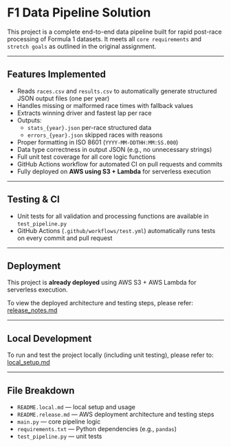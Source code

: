 # F1 Data Pipeline Solution

This project is a complete end-to-end data pipeline built for rapid post-race processing of Formula 1 datasets. It meets all `core requirements` and `stretch goals` as outlined in the original assignment.

---

## Features Implemented

- Reads `races.csv` and `results.csv` to automatically generate structured JSON output files (one per year)
- Handles missing or malformed race times with fallback values
- Extracts winning driver and fastest lap per race
- Outputs:
  - `stats_{year}.json`  per-race structured data
  - `errors_{year}.json`  skipped races with reasons
- Proper formatting in ISO 8601 (`YYYY-MM-DDTHH:MM:SS.000`)
- Data type correctness in output JSON (e.g., no unnecessary strings)
- Full unit test coverage for all core logic functions
- GitHub Actions workflow for automated CI on pull requests and commits
- Fully deployed on **AWS using S3 + Lambda** for serverless execution

---

## Testing & CI

- Unit tests for all validation and processing functions are available in `test_pipeline.py`
- GitHub Actions (`.github/workflows/test.yml`) automatically runs tests on every commit and pull request

---

## Deployment

This project is **already deployed** using AWS S3 + AWS Lambda for serverless execution.

To view the deployed architecture and testing steps, please refer:  
 [release_notes.md](release_notes.md)

---

## Local Development

To run and test the project locally (including unit testing), please refer to:  
 [local_setup.md](local_setup.md)

---

## File Breakdown

- `README.local.md` — local setup and usage
- `README.release.md` — AWS deployment architecture and testing steps
- `main.py` — core pipeline logic
- `requirements.txt` — Python dependencies (e.g., `pandas`)
- `test_pipeline.py` — unit tests

